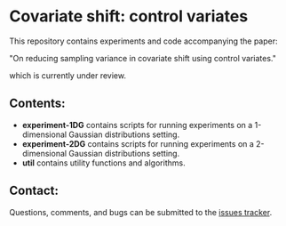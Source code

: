 # Covariate shift: control variates

This repository contains experiments and code accompanying the paper:

"On reducing sampling variance in covariate shift using control variates."

which is currently under review.

## Contents:
- __experiment-1DG__ contains scripts for running experiments on a 1-dimensional Gaussian distributions setting.
- __experiment-2DG__ contains scripts for running experiments on a 2-dimensional Gaussian distributions setting.
- __util__ contains utility functions and algorithms.

## Contact:

Questions, comments, and bugs can be submitted to the [issues tracker](https://github.com/wmkouw/covshift-ctrlvar/issues).
